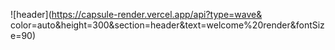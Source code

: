![header](https://capsule-render.vercel.app/api?type=wave&
color=auto&height=300&section=header&text=welcome%20render&fontSize=90)
